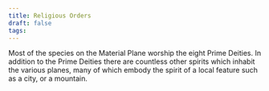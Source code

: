 ```yaml
---
title: Religious Orders
draft: false
tags:
---
```

 
Most of the species on the Material Plane worship the eight Prime Deities. In addition to the Prime Deities there are countless other spirits which inhabit the various planes, many of which embody the spirit of a local feature such as a city, or a mountain. 
